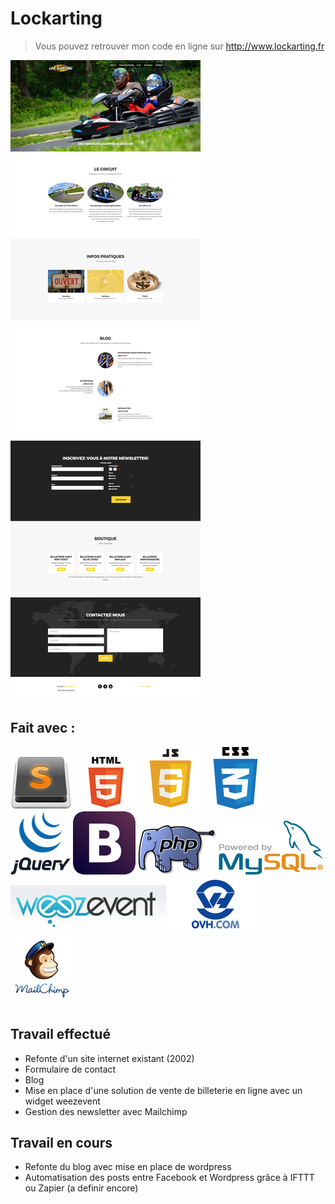 # Lockarting

> Vous pouvez retrouver mon code en ligne sur  http://www.lockarting.fr

<img src="img/captureSiteWeb.png">

## Fait avec :
<img src="img/Sublime_Text.png">
<img src="img/html5.png">
<img src="img/js.png">
<img src="img/css3.png">
<img src="img/jQurery.png">
<img src="img/Boostrap.png">
<img src="img/logo_php.png">
<img src="img/mysql.png">
<img src="img/weezent.png">
<img src="img/ovh.png">
<img src="img/mailchimp.png">

## Travail effectué
* Refonte d'un site internet existant (2002)
* Formulaire de contact
* Blog
* Mise en place d'une solution de vente de billeterie en ligne avec un widget weezevent
* Gestion des newsletter avec Mailchimp

## Travail en cours
* Refonte du blog avec mise en place de wordpress
* Automatisation des posts entre Facebook et Wordpress grâce à IFTTT ou Zapier (a definir encore)

